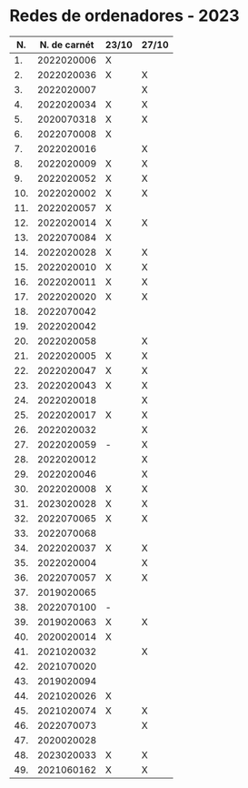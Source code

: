 # Redes de ordenadores - 2023

|N.|N. de carnét|23/10|27/10|
|--|----------|-----|-----|
|1.|2022020006|X||
|2.|2022020036|X|X|
|3.|2022020007||X|
|4.|2022020034|X|X|
|5.|2020070318|X|X|
|6.|2022070008|X||
|7.|2022020016||X|
|8.|2022020009|X|X|
|9.|2022020052|X|X|
|10.|2022020002|X|X|
|11.|2022020057|X||
|12.|2022020014|X|X|
|13.|2022070084|X||
|14.|2022020028|X|X|
|15.|2022020010|X|X|
|16.|2022020011|X|X|
|17.|2022020020|X|X|
|18.|2022070042|||
|19.|2022020042|||
|20.|2022020058||X|
|21.|2022020005|X|X|
|22.|2022020047|X|X|
|23.|2022020043|X|X|
|24.|2022020018||X|
|25.|2022020017|X|X|
|26.|2022020032||X|
|27.|2022020059|-|X|
|28.|2022020012||X|
|29.|2022020046||X|
|30.|2022020008|X|X|
|31.|2023020028|X|X|
|32.|2022070065|X|X|
|33.|2022070068|||
|34.|2022020037|X|X|
|35.|2022020004||X|
|36.|2022070057|X|X|
|37.|2019020065|||
|38.|2022070100|-||
|39.|2019020063|X|X|
|40.|2020020014|X||
|41.|2021020032||X|
|42.|2021070020|||
|43.|2019020094|||
|44.|2021020026|X||
|45.|2021020074|X|X|
|46.|2022070073||X|
|47.|2020020028|||
|48.|2023020033|X|X|
|49.|2021060162|X|X|
